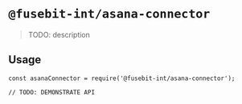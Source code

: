 # `@fusebit-int/asana-connector`

> TODO: description

## Usage

```
const asanaConnector = require('@fusebit-int/asana-connector');

// TODO: DEMONSTRATE API
```
